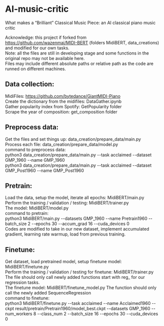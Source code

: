 # AI-music-critic
What makes a “Brilliant” Classical Music Piece: an AI classical piano music critic <br>

Acknowledge: this project if forked from https://github.com/wazenmai/MIDI-BERT (folders MidiBERT, data_creations) and modified for our own tasks.<br>
Note: all the files are still in developing stage and some functions in the original repo may not be available here. <br>
Files may include different absolute paths or relative path as the code are runned on different machines. 

## Data collection:
MidiFiles: https://github.com/bytedance/GiantMIDI-Piano <br>
Create the dictionary from the midifiles: DataGather.ipynb <br>
Gather popularity index from Spotify: GetPopularity folder <br>
Scrape the year of composition: get_composition folder <br>

## Preprocess data:
Get the files and set things up: data_creation/prepare_data/main.py <br>
Process each file: data_creation/prepare_data/model.py <br>
command to preprocess data: <br>
python3 data_creation/prepare_data/main.py --task acclaimed --dataset GMP_1960 --name GMP_1960 <br>
python3 data_creation/prepare_data/main.py --task acclaimed --dataset GMP_Post1960 --name GMP_Post1960 <br>

## Pretrain:
Load the data, setup the model, iterate all epochs: MidiBERT/main.py <br> 
Perform the training / validation / testing: MidiBERT/trainer.py <br>
The model: MidiBERT/model.py <br>
command to pretrain: <br>
python3 MidiBERT/main.py --datasets GMP_1960 --name Pretrain1960 --batch_size 2 --epochs 30 --accum_grad 16 --cuda_devices 0 <br>
Codes are modified to take in our new dataset, implement accumulated gradient, learning rate warmup, load from previous training.

## Finetune:
Get dataset, load pretrained model, setup finetune model: MidiBERT/finetune.py <br>
Perform the training / validation / testing for finetune: MidiBERT/trainer.py The file should only call newly added functions start with reg_ for our regression tasks. <br>
The finetune model: MidiBERT/finetune_model.py The function should only call the newly added SequenceRegression <br>
command to finetune: <br>
python3 MidiBERT/finetune.py --task acclaimed --name Acclaimed1960 --ckpt result/pretrain/Pretrain1960/model_best.ckpt --datasets GMP_1960 --num_workers 8 --class_num 2 --batch_size 16 --epochs 30 --cuda_devices 0 <br>
